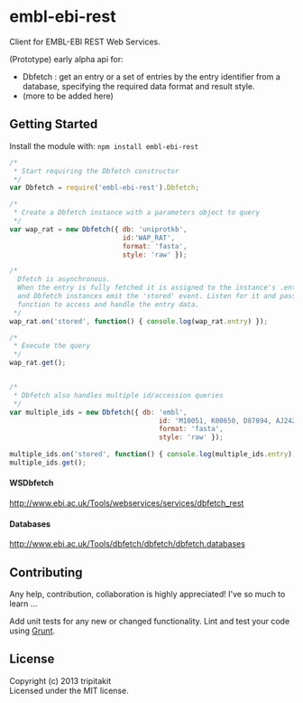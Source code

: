 # embl-ebi-rest

Client for EMBL-EBI REST Web Services.

(Prototype) early alpha api for:

* Dbfetch : get an entry or a set of entries by the entry identifier from a database,
			specifying the required data format and result style.
* (more to be added here)

## Getting Started
Install the module with: `npm install embl-ebi-rest`

```javascript
/* 
 * Start requiring the Dbfetch constructor
 */
var Dbfetch = require('embl-ebi-rest').Dbfetch;

/*
 * Create a Dbfetch instance with a parameters object to query
 */
var wap_rat = new Dbfetch({ db: 'uniprotkb',
							id:'WAP_RAT',
							format: 'fasta',
							style: 'raw' });

/* 
  Dfetch is asynchronous.
  When the entry is fully fetched it is assigned to the instance's .entry property,
  and Dbfetch instances emit the 'stored' event. Listen for it and pass in the callback
  function to access and handle the entry data.
 */
wap_rat.on('stored', function() { console.log(wap_rat.entry) });

/*
 * Execute the query
 */
wap_rat.get(); 


/* 
 * Dbfetch also handles multiple id/accession queries
 */
var multiple_ids = new Dbfetch({ db: 'embl',
									 id: 'M10051, K00650, D87894, AJ242600',
									 format: 'fasta',
									 style: 'raw' });
									 
multiple_ids.on('stored', function() { console.log(multiple_ids.entry) });
multiple_ids.get();

```

#### WSDbfetch
http://www.ebi.ac.uk/Tools/webservices/services/dbfetch_rest

#### Databases
http://www.ebi.ac.uk/Tools/dbfetch/dbfetch/dbfetch.databases

## Contributing
Any help, contribution, collaboration is highly appreciated! I've so much to learn ...

Add unit tests for any new or changed functionality. Lint and test your code using [Grunt](http://gruntjs.com/).


## License
Copyright (c) 2013 tripitakit  
Licensed under the MIT license.



